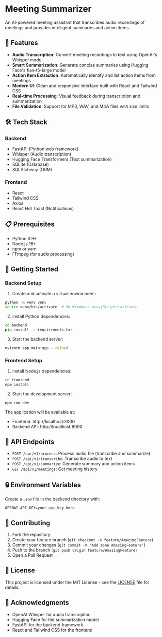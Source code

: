 # Meeting Summarizer

An AI-powered meeting assistant that transcribes audio recordings of meetings and provides intelligent summaries and action items.

## 🚀 Features

- **Audio Transcription**: Convert meeting recordings to text using OpenAI's Whisper model
- **Smart Summarization**: Generate concise summaries using Hugging Face's flan-t5-large model
- **Action Item Extraction**: Automatically identify and list action items from meetings
- **Modern UI**: Clean and responsive interface built with React and Tailwind CSS
- **Real-time Processing**: Visual feedback during transcription and summarization
- **File Validation**: Support for MP3, WAV, and M4A files with size limits

## 🛠️ Tech Stack

### Backend
- FastAPI (Python web framework)
- Whisper (Audio transcription)
- Hugging Face Transformers (Text summarization)
- SQLite (Database)
- SQLAlchemy (ORM)

### Frontend
- React
- Tailwind CSS
- Axios
- React Hot Toast (Notifications)

## 📋 Prerequisites

- Python 3.9+
- Node.js 16+
- npm or yarn
- FFmpeg (for audio processing)

## 🚀 Getting Started

### Backend Setup

1. Create and activate a virtual environment:
```bash
python -m venv venv
source venv/bin/activate  # On Windows: venv\Scripts\activate
```

2. Install Python dependencies:
```bash
cd backend
pip install -r requirements.txt
```

3. Start the backend server:
```bash
uvicorn app.main:app --reload
```

### Frontend Setup

1. Install Node.js dependencies:
```bash
cd frontend
npm install
```

2. Start the development server:
```bash
npm run dev
```

The application will be available at:
- Frontend: http://localhost:3000
- Backend API: http://localhost:8000

## 📝 API Endpoints

- `POST /api/v1/process`: Process audio file (transcribe and summarize)
- `POST /api/v1/transcribe`: Transcribe audio to text
- `POST /api/v1/summarize`: Generate summary and action items
- `GET /api/v1/meetings`: Get meeting history

## 🔒 Environment Variables

Create a `.env` file in the backend directory with:
```
OPENAI_API_KEY=your_api_key_here
```

## 🤝 Contributing

1. Fork the repository
2. Create your feature branch (`git checkout -b feature/AmazingFeature`)
3. Commit your changes (`git commit -m 'Add some AmazingFeature'`)
4. Push to the branch (`git push origin feature/AmazingFeature`)
5. Open a Pull Request

## 📄 License

This project is licensed under the MIT License - see the [LICENSE](LICENSE) file for details.

## 🙏 Acknowledgments

- OpenAI Whisper for audio transcription
- Hugging Face for the summarization model
- FastAPI for the backend framework
- React and Tailwind CSS for the frontend 
